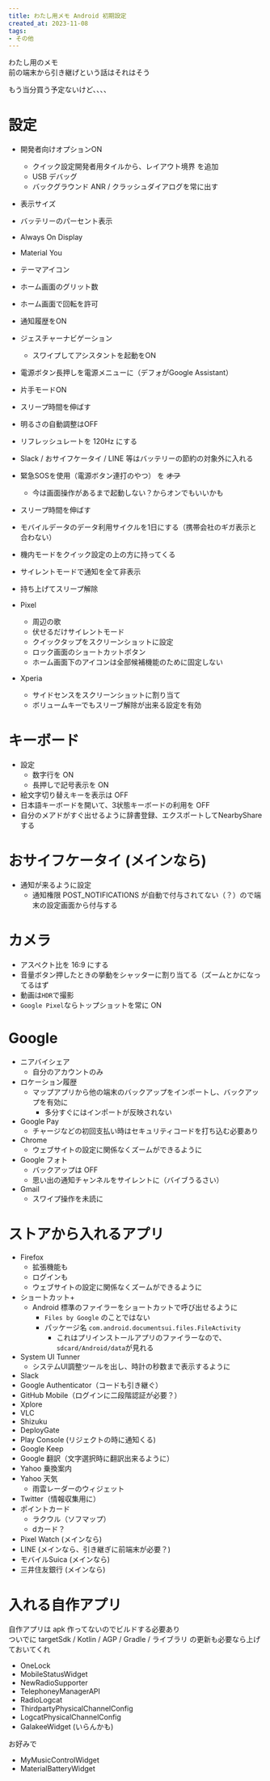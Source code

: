 ```yaml
---
title: わたし用メモ Android 初期設定
created_at: 2023-11-08
tags:
- その他
---
```

わたし用のメモ  
前の端末から引き継げという話はそれはそう

もう当分買う予定ないけど、、、、

# 設定

- 開発者向けオプションON
    - クイック設定開発者用タイルから、レイアウト境界 を追加
    - USB デバッグ
    - バックグラウンド ANR / クラッシュダイアログを常に出す
- 表示サイズ
- バッテリーのパーセント表示
- Always On Display
- Material You
- テーマアイコン
- ホーム画面のグリット数
- ホーム画面で回転を許可
- 通知履歴をON
- ジェスチャーナビゲーション
    - スワイプしてアシスタントを起動をON
- 電源ボタン長押しを電源メニューに（デフォがGoogle Assistant）
- 片手モードON
- スリープ時間を伸ばす
- 明るさの自動調整はOFF
- リフレッシュレートを 120Hz にする
- Slack / おサイフケータイ / LINE 等はバッテリーの節約の対象外に入れる
- 緊急SOSを使用（電源ボタン連打のやつ） を ~~オフ~~
    - 今は画面操作があるまで起動しない？からオンでもいいかも
- スリープ時間を伸ばす
- モバイルデータのデータ利用サイクルを1日にする（携帯会社のギガ表示と合わない）
- 機内モードをクイック設定の上の方に持ってくる
- サイレントモードで通知を全て非表示
- 持ち上げてスリープ解除

- Pixel
    - 周辺の歌
    - 伏せるだけサイレントモード
    - クイックタップをスクリーンショットに設定
    - ロック画面のショートカットボタン
    - ホーム画面下のアイコンは全部候補機能のために固定しない

- Xperia
    - サイドセンスをスクリーンショットに割り当て
    - ボリュームキーでもスリーブ解除が出来る設定を有効

# キーボード
- 設定
    - 数字行を ON
    - 長押しで記号表示を ON
- 絵文字切り替えキーを表示は OFF
- 日本語キーボードを開いて、3状態キーボードの利用を OFF
- 自分のメアドがすぐ出せるように辞書登録、エクスポートしてNearbyShareする

# おサイフケータイ (メインなら)
- 通知が来るように設定
    - 通知権限 POST_NOTIFICATIONS が自動で付与されてない（？）ので端末の設定画面から付与する

# カメラ
- アスペクト比を 16:9 にする
- 音量ボタン押したときの挙動をシャッターに割り当てる（ズームとかになってるはず
- 動画は`HDR`で撮影
- `Google Pixel`ならトップショットを常に ON

# Google
- ニアバイシェア
    - 自分のアカウントのみ
- ロケーション履歴
    - マップアプリから他の端末のバックアップをインポートし、バックアップを有効に
        - 多分すぐにはインポートが反映されない
- Google Pay
    - チャージなどの初回支払い時はセキュリティコードを打ち込む必要あり
- Chrome
    - ウェブサイトの設定に関係なくズームができるように
- Google フォト
    - バックアップは OFF
    - 思い出の通知チャンネルをサイレントに（バイブうるさい）
- Gmail
    - スワイプ操作を未読に

# ストアから入れるアプリ
- Firefox
    - 拡張機能も
    - ログインも
    - ウェブサイトの設定に関係なくズームができるように
- ショートカット+
    - Android 標準のファイラーをショートカットで呼び出せるように
        - `Files by Google` のことではない
        - パッケージ名 `com.android.documentsui.files.FileActivity`
            - これはプリインストールアプリのファイラーなので、`sdcard/Android/data`が見れる
- System UI Tunner
    - システムUI調整ツールを出し、時計の秒数まで表示するように
- Slack
- Google Authenticator（コードも引き継ぐ）
- GitHub Mobile（ログインに二段階認証が必要？）
- Xplore
- VLC
- Shizuku
- DeployGate
- Play Console (リジェクトの時に通知くる)
- Google Keep
- Google 翻訳（文字選択時に翻訳出来るように）
- Yahoo 乗換案内
- Yahoo 天気
    - 雨雲レーダーのウィジェット
- Twitter（情報収集用に）
- ポイントカード
    - ラクウル（ソフマップ）
    - dカード？
- Pixel Watch (メインなら)
- LINE (メインなら、引き継ぎに前端末が必要？)
- モバイルSuica (メインなら)
- 三井住友銀行 (メインなら)

# 入れる自作アプリ
自作アプリは apk 作ってないのでビルドする必要あり  
ついでに targetSdk / Kotlin / AGP / Gradle / ライブラリ の更新も必要なら上げておいてくれ

- OneLock
- MobileStatusWidget
- NewRadioSupporter
- TelephoneyManagerAPI
- RadioLogcat
- ThirdpartyPhysicalChannelConfig
- LogcatPhysicalChannelConfig
- GalakeeWidget (いらんかも)

お好みで

- MyMusicControlWidget
- MaterialBatteryWidget